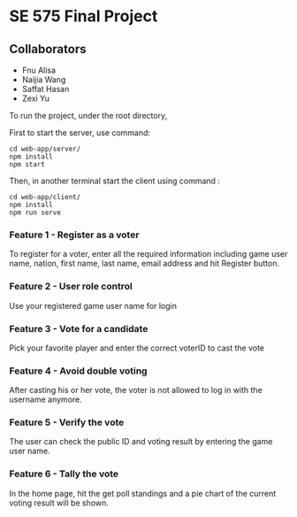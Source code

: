 # SE 575 Final Project
## Collaborators
- Fnu Alisa
- Naijia Wang
- Saffat Hasan
- Zexi Yu

To run the project, under the root directory,

First to start the server, use command:
```
cd web-app/server/
npm install
npm start
```
Then, in another terminal start the client using command :
```
cd web-app/client/
npm install
npm run serve
```

### Feature 1 - Register as a voter

To register for a voter, enter all the required information including game user name, nation, first name, last name, email address and hit Register button.

### Feature 2 - User role control
Use your registered game user name for login

### Feature 3 - Vote for a candidate
Pick your favorite player and enter the correct voterID to cast the vote

### Feature 4 - Avoid double voting 
After casting his or her vote, the voter is not allowed to log in with the username anymore.

### Feature 5 - Verify the vote
The user can check the public ID and voting result by entering the game user name.

### Feature 6 - Tally the vote
In the home page, hit the get poll standings and a pie chart of the current voting result will be shown.

